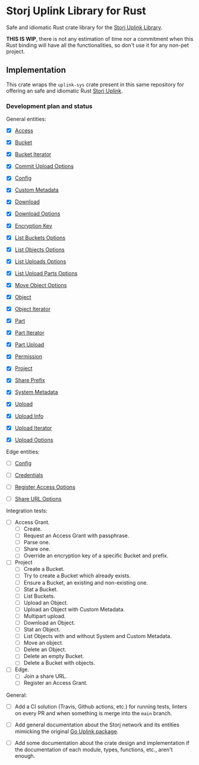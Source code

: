 # Storj Uplink Library for Rust

Safe and idiomatic Rust crate library for the [Storj Uplink Library][storj-uplink].

__THIS IS WIP__, there is not any estimation of time nor a commitment when this
Rust binding will have all the functionalities, so don't use it for any non-pet
project.

## Implementation

This crate wraps the `uplink-sys` crate present in this same repository for
offering an safe and idiomatic Rust [Storj Uplink][storj-uplink].

### Development plan and status

General entities:

- [X] [Access](https://pkg.go.dev/storj.io/uplink#Access)
- [X] [Bucket](https://pkg.go.dev/storj.io/uplink#Bucket)
- [X] [Bucket Iterator](https://pkg.go.dev/storj.io/uplink#BucketIterator)
- [X] [Commit Upload Options](https://pkg.go.dev/storj.io/uplink#CommitUploadOptions)
- [X] [Config](https://pkg.go.dev/storj.io/uplink#Config)
- [X] [Custom Metadata](https://pkg.go.dev/storj.io/uplink#CustomMetadata)
- [X] [Download](https://pkg.go.dev/storj.io/uplink#Download)
- [X] [Download Options](https://pkg.go.dev/storj.io/uplink#DownloadOptions)
- [X] [Encryption Key](https://pkg.go.dev/storj.io/uplink#EncryptionKey)
- [X] [List Buckets Options](https://pkg.go.dev/storj.io/uplink#ListBucketsOptions)
- [X] [List Objects Options](https://pkg.go.dev/storj.io/uplink#ListObjectsOptions)
- [X] [List Uploads Options](https://pkg.go.dev/storj.io/uplink#ListUploadsOptions)
- [X] [List Upload Parts Options](https://pkg.go.dev/storj.io/uplink#ListUploadPartsOptions)
- [X] [Move Object Options](https://pkg.go.dev/storj.io/uplink#MoveObjectOptions)
- [X] [Object](https://pkg.go.dev/storj.io/uplink#Object)
- [X] [Object Iterator](https://pkg.go.dev/storj.io/uplink#ObjectIterator)
- [X] [Part](https://pkg.go.dev/storj.io/uplink#Part)
- [X] [Part Iterator](https://pkg.go.dev/storj.io/uplink#PartIterator)
- [X] [Part Upload](https://pkg.go.dev/storj.io/uplink#PartUpload)
- [X] [Permission](https://pkg.go.dev/storj.io/uplink#Permission)
- [X] [Project](https://pkg.go.dev/storj.io/uplink#Project)
- [X] [Share Prefix](https://pkg.go.dev/storj.io/uplink#SharePrefix)
- [X] [System Metadata](https://pkg.go.dev/storj.io/uplink#SystemMetadata)
- [X] [Upload](https://pkg.go.dev/storj.io/uplink#Upload)
- [X] [Upload Info](https://pkg.go.dev/storj.io/uplink#UploadInfo)
- [X] [Upload Iterator](https://pkg.go.dev/storj.io/uplink#UploadIterator)
- [X] [Upload Options](https://pkg.go.dev/storj.io/uplink#UploadOptions)


Edge entities:

- [ ] [Config](https://pkg.go.dev/storj.io/uplink/edge#Config)
- [ ] [Credentials](https://pkg.go.dev/storj.io/uplink/edge#Credentials)
- [ ] [Register Access Options](https://pkg.go.dev/storj.io/uplink/edge#RegisterAccessOptions)
- [ ] [Share URL Options](https://pkg.go.dev/storj.io/uplink/edge#ShareURLOptions)


Integration tests:

- [ ] Access Grant.
  - [ ] Create.
  - [ ] Request an Access Grant with passphrase.
  - [ ] Parse one.
  - [ ] Share one.
  - [ ] Override an encryption key of a specific Bucket and prefix.
- [ ] Project
  - [ ] Create a Bucket.
  - [ ] Try to create a Bucket which already exists.
  - [ ] Ensure a Bucket, an existing and non-existing one.
  - [ ] Stat a Bucket.
  - [ ] List Buckets.
  - [ ] Upload an Object.
  - [ ] Upload an Object with Custom Metadata.
  - [ ] Multipart upload.
  - [ ] Download an Object.
  - [ ] Stat an Object.
  - [ ] List Objects with and without System and Custom Metadata.
  - [ ] Move an object.
  - [ ] Delete an Object.
  - [ ] Delete an empty Bucket.
  - [ ] Delete a Bucket with objects.
- [ ] Edge.
  - [ ] Join a share URL.
  - [ ] Register an Access Grant.

General:

- [ ] Add a CI solution (Travis, Github actions, etc.) for running tests,
      linters on every PR and when something is merge into the `main` branch.
- [ ] Add general documentation about the Storj network and its entities
      mimicking the original [Go Uplink package](https://pkg.go.dev/storj.io/uplink#section-documentation).
- [ ] Add some documentation about the crate design and implementation if the
      documentation of each module, types, functions, etc., aren't enough.



[storj-uplink]: https://github.com/storj/uplink
